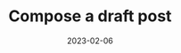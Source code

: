 ---
title: "Compose a draft post"
linkTitle: "Draft template"
date: 2023-02-06
categories: documentation
weight: 4
description: >
  Create your blog here.
  Add the file
  Push the file
  Github action automatically move the blog from _draft to _post
---